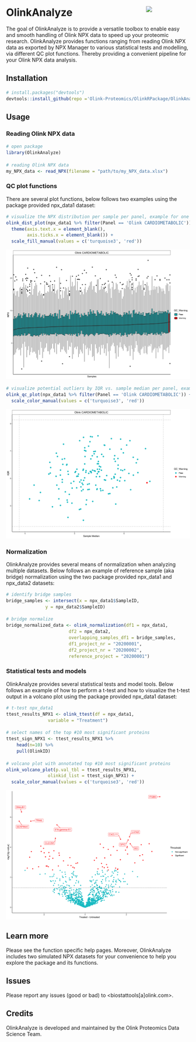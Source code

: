 
<!-- README.md is generated from README.Rmd. Please edit that file -->

# OlinkAnalyze <img src="OlinkAnalyze/man/figures/OlinkAnalyze_target_hexagon.png" align="right" width="120" />

The goal of OlinkAnalyze is to provide a versatile toolbox to enable
easy and smooth handling of Olink NPX data to speed up your proteomic
research. OlinkAnalyze provides functions ranging from reading Olink NPX
data as exported by NPX Manager to various statistical tests and
modelling, via different QC plot functions. Thereby providing a
convenient pipeline for your Olink NPX data analysis.

## Installation

``` r
# install.packages("devtools")
devtools::install_github(repo ='Olink-Proteomics/OlinkRPackage/OlinkAnalyze', build_vignettes = TRUE)
```

## Usage

### Reading Olink NPX data

``` r
# open package
library(OlinkAnalyze)

# reading Olink NPX data 
my_NPX_data <- read_NPX(filename = "path/to/my_NPX_data.xlsx")
```

### QC plot functions

There are several plot functions, below follows two examples using the
package provided npx\_data1
dataset:

``` r
# visualize the NPX distribution per sample per panel, example for one panel
olink_dist_plot(npx_data1 %>% filter(Panel == 'Olink CARDIOMETABOLIC')) +
  theme(axis.text.x = element_blank(),
        axis.ticks.x = element_blank()) +
  scale_fill_manual(values = c('turquoise3', 'red'))
```

![dist\_plot\_example](OlinkAnalyze/man/figures/example_distplot.png)

``` r
# visualize potential outliers by IQR vs. sample median per panel, example for one panel
olink_qc_plot(npx_data1 %>% filter(Panel == 'Olink CARDIOMETABOLIC')) +
  scale_color_manual(values = c('turquoise3', 'red'))
```

![qc\_plot\_example](OlinkAnalyze/man/figures/example_qcplot.png)

### Normalization

OlinkAnalyze provides several means of normalization when analyzing
multiple datasets. Below follows an example of reference sample (aka
bridge) normalization using the two package provided npx\_data1 and
npx\_data2 datasets:

``` r
# identify bridge samples
bridge_samples <- intersect(x = npx_data1$SampleID,
               y = npx_data2$SampleID)

# bridge normalize
bridge_normalized_data <- olink_normalization(df1 = npx_data1,
                        df2 = npx_data2,
                        overlapping_samples_df1 = bridge_samples,
                        df1_project_nr = "20200001",
                        df2_project_nr = "20200002",
                        reference_project = "20200001")
```

### Statistical tests and models

OlinkAnalyze provides several statistical tests and model tools. Below
follows an example of how to perform a t-test and how to visualize the
t-test output in a volcano plot using the package provided npx\_data1
dataset:

``` r
# t-test npx_data1
ttest_results_NPX1 <- olink_ttest(df = npx_data1,
                variable = "Treatment")

# select names of the top #10 most significant proteins
ttest_sign_NPX1 <- ttest_results_NPX1 %>%
    head(n=10) %>%
    pull(OlinkID)

# volcano plot with annotated top #10 most significant proteins
olink_volcano_plot(p.val_tbl = ttest_results_NPX1,
                olinkid_list = ttest_sign_NPX1) +
  scale_color_manual(values = c('turquoise3', 'red'))
```

![volcano\_plot\_example](OlinkAnalyze/man/figures/example_volcanoplot.png)

## Learn more

Please see the function specific help pages. Moreover, OlinkAnalyze
includes two simulated NPX datasets for your convenience to help you
explore the package and its functions.

## Issues

Please report any issues (good or bad) to
\<biostattools\[a\]olink.com\>.

## Credits

OlinkAnalyze is developed and maintained by the Olink Proteomics Data
Science Team.
